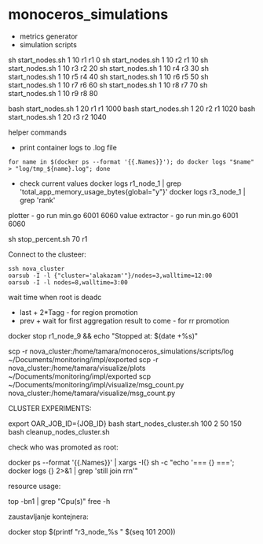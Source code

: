 # monoceros_simulations

- metrics generator
- simulation scripts

sh start_nodes.sh 1 10 r1 r1 0
sh start_nodes.sh 1 10 r2 r1 10
sh start_nodes.sh 1 10 r3 r2 20
sh start_nodes.sh 1 10 r4 r3 30
sh start_nodes.sh 1 10 r5 r4 40
sh start_nodes.sh 1 10 r6 r5 50
sh start_nodes.sh 1 10 r7 r6 60
sh start_nodes.sh 1 10 r8 r7 70
sh start_nodes.sh 1 10 r9 r8 80

bash start_nodes.sh 1 20 r1 r1 1000
bash start_nodes.sh 1 20 r2 r1 1020
bash start_nodes.sh 1 20 r3 r2 1040

helper commands
- print container logs to .log file
```shell
for name in $(docker ps --format '{{.Names}}'); do docker logs "$name" > "log/tmp_${name}.log"; done
```
- check current values
    docker logs r1_node_1 | grep 'total_app_memory_usage_bytes{global=\"y\"}'
    docker logs r3_node_1 | grep 'rank'

plotter - go run min.go 6001 6060
value extractor - go run min.go 6001 6060

sh stop_percent.sh 70 r1

Connect to the clusteer:

    ssh nova_cluster
    oarsub -I -l {"cluster='alakazam'"}/nodes=3,walltime=12:00
    oarsub -I -l nodes=8,walltime=3:00

wait time when root is deadc
- last + 2*Tagg - for region promotion
- prev + wait for first aggregation result to come - for rr promotion

docker stop r1_node_9 && echo "Stopped at: $(date +%s)"

scp -r nova_cluster:/home/tamara/monoceros_simulations/scripts/log ~/Documents/monitoring/impl/exported
scp -r nova_cluster:/home/tamara/visualize/plots ~/Documents/monitoring/impl/exported
scp ~/Documents/monitoring/impl/visualize/msg_count.py nova_cluster:/home/tamara/visualize/msg_count.py

CLUSTER EXPERIMENTS:

export OAR_JOB_ID={JOB_ID}
bash start_nodes_cluster.sh 100 2 50 150
bash cleanup_nodes_cluster.sh

check who was promoted as root:

docker ps --format '{{.Names}}' | xargs -I{} sh -c "echo '=== {} ==='; docker logs {} 2>&1 | grep 'still join rrn'"

resource usage:

top -bn1 | grep "Cpu(s)"
free -h

zaustavljanje kontejnera:

docker stop $(printf "r3_node_%s " $(seq 101 200))